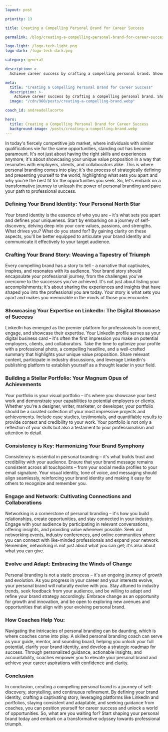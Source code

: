 ```yaml
---
layout: post

priority: 13

title: Creating a Compelling Personal Brand for Career Success

permalink: /blog/creating-a-compelling-personal-brand-for-career-success/

logo-light: /logo-tech-light.png
logo-dark: /logo-tech-dark.png

category: general

description: >-
  Achieve career success by crafting a compelling personal brand. Showcase your unique strengths and expertise to stand out in your industry. Use consistent messaging across platforms, highlight your accomplishments and personality, and attract new opportunities while establishing credibility.

meta:
  title: "Creating a Compelling Personal Brand for Career Success"
  description: >-
    Achieve career success by crafting a compelling personal brand. Showcase your unique strengths and expertise to stand out in your industry.
  image: "/cdn/960/posts/creating-a-compelling-brand.webp"

coach_id: andreadellacorte

hero:
  title: Creating a Compelling Personal Brand for Career Success
  background-image: /posts/creating-a-compelling-brand.webp
---
```


In today's fiercely competitive job market, where individuals with similar qualifications vie for the same opportunities, standing out has become paramount. It's not just about having the right skills and experiences anymore; it's about showcasing your unique value proposition in a way that resonates with employers, clients, and collaborators alike. This is where personal branding comes into play; it's the process of strategically defining and presenting yourself to the world, highlighting what sets you apart and why you're the best fit for the opportunities you seek. So, let's embark on a transformative journey to unleash the power of personal branding and pave your path to professional success.

### Defining Your Brand Identity: Your Personal North Star

Your brand identity is the essence of who you are – it's what sets you apart and defines your uniqueness. Start by embarking on a journey of self-discovery, delving deep into your core values, passions, and strengths. What drives you? What do you stand for? By gaining clarity on these aspects, you'll be better equipped to articulate your brand identity and communicate it effectively to your target audience.

### Crafting Your Brand Story: Weaving a Tapestry of Triumph

Every compelling brand has a story to tell – a narrative that captivates, inspires, and resonates with its audience. Your brand story should encapsulate your professional journey, from the challenges you've overcome to the successes you've achieved. It's not just about listing your accomplishments; it's about sharing the experiences and insights that have shaped you into the professional you are today. Your story is what sets you apart and makes you memorable in the minds of those you encounter.

### Showcasing Your Expertise on LinkedIn: The Digital Showcase of Success

LinkedIn has emerged as the premier platform for professionals to connect, engage, and showcase their expertise. Your LinkedIn profile serves as your digital business card – it's often the first impression you make on potential employers, clients, and collaborators. Take the time to optimize your profile with a professional photo, a compelling headline, and a well-crafted summary that highlights your unique value proposition. Share relevant content, participate in industry discussions, and leverage LinkedIn's publishing platform to establish yourself as a thought leader in your field.

### Building a Stellar Portfolio: Your Magnum Opus of Achievements

Your portfolio is your visual portfolio – it's where you showcase your best work and demonstrate your capabilities to potential employers or clients. Whether you're a designer, writer, marketer, or developer, your portfolio should be a curated collection of your most impressive projects and achievements. Include case studies, testimonials, and quantifiable results to provide context and credibility to your work. Your portfolio is not only a reflection of your skills but also a testament to your professionalism and attention to detail.

### Consistency is Key: Harmonizing Your Brand Symphony

Consistency is essential in personal branding – it's what builds trust and credibility with your audience. Ensure that your brand message remains consistent across all touchpoints – from your social media profiles to your email signature. Your visual identity, tone of voice, and messaging should align seamlessly, reinforcing your brand identity and making it easy for others to recognize and remember you.

### Engage and Network: Cultivating Connections and Collaborations

Networking is a cornerstone of personal branding – it's how you build relationships, create opportunities, and stay connected in your industry. Engage with your audience by participating in relevant conversations, offering insights, and providing value whenever possible. Seek out networking events, industry conferences, and online communities where you can connect with like-minded professionals and expand your network. Remember, networking is not just about what you can get; it's also about what you can give.

### Evolve and Adapt: Embracing the Winds of Change

Personal branding is not a static process – it's an ongoing journey of growth and evolution. As you progress in your career and your interests evolve, your personal brand will naturally evolve with you. Stay attuned to industry trends, seek feedback from your audience, and be willing to adapt and refine your brand strategy accordingly. Embrace change as an opportunity for growth and innovation, and be open to exploring new avenues and opportunities that align with your evolving personal brand.

### How Coaches Help You:

Navigating the intricacies of personal branding can be daunting, which is where coaches come into play. A skilled personal branding coach can serve as your guide, mentor, and sounding board, helping you unlock your full potential, clarify your brand identity, and develop a strategic roadmap for success. Through personalized guidance, actionable insights, and accountability, coaches empower you to elevate your personal brand and achieve your career aspirations with confidence and clarity.

### Conclusion

In conclusion, creating a compelling personal brand is a journey of self-discovery, storytelling, and continuous refinement. By defining your brand identity, crafting a captivating story, leveraging platforms like LinkedIn and portfolios, staying consistent and adaptable, and seeking guidance from coaches, you can position yourself for career success and unlock a world of opportunities. So, what are you waiting for? Start shaping your personal brand today and embark on a transformative odyssey towards professional triumph.
